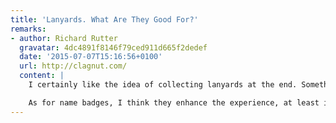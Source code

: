 ```yaml
---
title: 'Lanyards. What Are They Good For?'
remarks:
- author: Richard Rutter
  gravatar: 4dc4891f8146f79ced911d665f2dedef
  date: '2015-07-07T15:16:56+0100'
  url: http://clagnut.com/
  content: |
    I certainly like the idea of collecting lanyards at the end. Something we should definitely do at Clearleft's conferences, especially as the lanyards are usually branded 'Clearleft' (although sponsorship is available :-)

    As for name badges, I think they enhance the experience, at least if they are designed so that you can read people's names without getting accidentally intimate. I like to remember who I’m talking to -- I don't have the best memory when it comes to matching names to faces.
---
```

